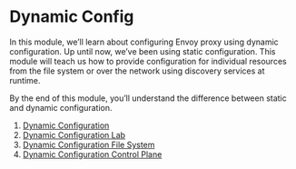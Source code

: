 # Dynamic Config
In this module, we’ll learn about configuring Envoy proxy using dynamic configuration. Up until now, we’ve been using static configuration. This module will teach us how to provide configuration for individual resources from the file system or over the network using discovery services at runtime.

By the end of this module, you’ll understand the difference between static and dynamic configuration.

1. [Dynamic Configuration](./Dynamic_Configuration.md)
2. [Dynamic Configuration Lab](./Dynamic_Configuration_FileSystem.md)
3. [Dynamic Configuration File System](./Dynamic_Configuration_FileSystem.md)
4. [Dynamic Configuration Control Plane](./Dynamic_Configuration_Control_Plane.md)



